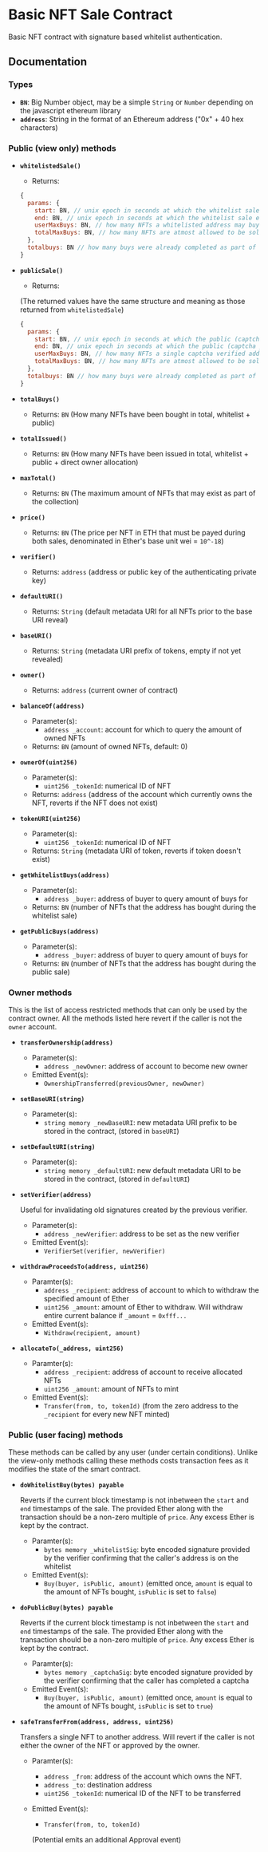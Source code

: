 # Basic NFT Sale Contract

Basic NFT contract with signature based whitelist authentication.

## Documentation

### Types

* **`BN`**: Big Number object, may be a simple `String` or `Number` depending on
  the javascript ethereum library
* **`address`**: String in the format of an Ethereum address ("0x" + 40 hex characters)

### Public (view only) methods

* **`whitelistedSale()`**
  * Returns:

  ```javascript
  {
    params: {
      start: BN, // unix epoch in seconds at which the whitelist sale starts
      end: BN, // unix epoch in seconds at which the whitelist sale ends
      userMaxBuys: BN, // how many NFTs a whitelisted address may buy throughout the sale
      totalMaxBuys: BN, // how many NFTs are atmost allowed to be sold during the whitelist sale
    },
    totalbuys: BN // how many buys were already completed as part of the whitelist sale
  }

  ```

* **`publicSale()`**
  * Returns:

  (The returned values have the same structure and meaning as those returned
  from `whitelistedSale`)

  ```javascript
  {
    params: {
      start: BN, // unix epoch in seconds at which the public (captcha protected) sale starts
      end: BN, // unix epoch in seconds at which the public (captcha protected) sale ends
      userMaxBuys: BN, // how many NFTs a single captcha verified address may buy throughout the sale
      totalMaxBuys: BN, // how many NFTs are atmost allowed to be sold during the public sale
    },
    totalbuys: BN // how many buys were already completed as part of the public sale
  }

  ```

* **`totalBuys()`**
  * Returns: `BN` (How many NFTs have been bought in total, whitelist + public)

* **`totalIssued()`**
  * Returns: `BN` (How many NFTs have been issued in total, whitelist + public +
    direct owner allocation)

* **`maxTotal()`**
  * Returns: `BN` (The maximum amount of NFTs that may exist as part of the
    collection)

* **`price()`**
  * Returns: `BN` (The price per NFT in ETH that must be payed during both sales,
  denominated in Ether's base unit wei = `10^-18`)

* **`verifier()`**
  * Returns: `address` (address or public key of the authenticating private key)

* **`defaultURI()`**
  * Returns: `String` (default metadata URI for all NFTs prior to the base URI
    reveal)

* **`baseURI()`**
  * Returns: `String` (metadata URI prefix of tokens, empty if not yet revealed)

* **`owner()`**
  * Returns: `address` (current owner of contract)

* **`balanceOf(address)`**
  * Parameter(s):
    * `address _account`: account for which to query the amount of owned NFTs
  * Returns: `BN` (amount of owned NFTs, default: 0)

* **`ownerOf(uint256)`**
  * Parameter(s):
    * `uint256 _tokenId`: numerical ID of NFT
  * Returns: `address` (address of the account which currently owns the NFT,
    reverts if the NFT does not exist)

* **`tokenURI(uint256)`**
  * Parameter(s):
    * `uint256 _tokenId`: numerical ID of NFT
  * Returns: `String` (metadata URI of token, reverts if token doesn't exist)

* **`getWhitelistBuys(address)`**
  * Parameter(s):
    * `address _buyer`: address of buyer to query amount of buys for
  * Returns: `BN` (number of NFTs that the address has bought during the
    whitelist sale)

* **`getPublicBuys(address)`**
  * Parameter(s):
    * `address _buyer`: address of buyer to query amount of buys for
  * Returns: `BN` (number of NFTs that the address has bought during the
    public sale)

### Owner methods
This is the list of access restricted methods that can only be used by the
contract owner. All the methods listed here revert if the caller is not the
`owner` account.

* **`transferOwnership(address)`**
  * Parameter(s):
    * `address _newOwner`: address of account to become new owner
  * Emitted Event(s):
    * `OwnershipTransferred(previousOwner, newOwner)`

* **`setBaseURI(string)`**
  * Parameter(s):
    * `string memory _newBaseURI`: new metadata URI prefix to be stored in the
      contract, (stored in `baseURI`)

* **`setDefaultURI(string)`**
  * Parameter(s):
    * `string memory _defaultURI`: new default metadata URI to be stored in the
      contract, (stored in `defaultURI`)

* **`setVerifier(address)`**

  Useful for invalidating old signatures created by the previous verifier.

  * Parameter(s):
    * `address _newVerifier`: address to be set as the new verifier
  * Emitted Event(s):
    * `VerifierSet(verifier, newVerifier)`

* **`withdrawProceedsTo(address, uint256)`**
  * Paramter(s):
    * `address _recipient`: address of account to which to withdraw the
      specified amount of Ether
    * `uint256 _amount`: amount of Ether to withdraw. Will withdraw entire
      current balance if `_amount` = `0xfff...`
  * Emitted Event(s):
    * `Withdraw(recipient, amount)`

* **`allocateTo(_address, uint256)`**
  * Paramter(s):
    * `address _recipient`: address of account to receive allocated NFTs
    * `uint256 _amount`: amount of NFTs to mint
  * Emitted Event(s):
    * `Transfer(from, to, tokenId)` (from the zero address to the `_recipient`
      for every new NFT minted)

### Public (user facing) methods
These methods can be called by any user (under certain conditions). Unlike the
view-only methods calling these methods costs transaction fees as it modifies
the state of the smart contract.

* **`doWhitelistBuy(bytes) payable`**

  Reverts if the current block timestamp is not inbetween the `start` and `end`
  timestamps of the sale. The provided Ether along with the transaction should
  be a non-zero multiple of `price`. Any excess Ether is kept by the contract.

  * Paramter(s):
    * `bytes memory _whitelistSig`: byte encoded signature provided by the
      verifier confirming that the caller's address is on the whitelist
  * Emitted Event(s):
    * `Buy(buyer, isPublic, amount)` (emitted once, `amount` is equal to the
      amount of NFTs bought, `isPublic` is set to `false`)

* **`doPublicBuy(bytes) payable`**

  Reverts if the current block timestamp is not inbetween the `start` and `end`
  timestamps of the sale. The provided Ether along with the transaction should
  be a non-zero multiple of `price`. Any excess Ether is kept by the contract.

  * Paramter(s):
    * `bytes memory _captchaSig`: byte encoded signature provided by the
      verifier confirming that the caller has completed a captcha
  * Emitted Event(s):
    * `Buy(buyer, isPublic, amount)` (emitted once, `amount` is equal to the
      amount of NFTs bought, `isPublic` is set to `true`)

* **`safeTransferFrom(address, address, uint256)`**

  Transfers a single NFT to another address. Will revert if the caller is not
  either the owner of the NFT or approved by the owner.

  * Paramter(s):
    * `address _from`: address of the account which owns the NFT.
    * `address _to`: destination address
    * `uint256 _tokenId`: numerical ID of the NFT to be transferred
  * Emitted Event(s):
    * `Transfer(from, to, tokenId)`

    (Potential emits an additional Approval event)
